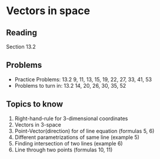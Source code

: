 # Vectors in space

## Reading

Section 13.2

## Problems

- Practice Problems: 13.2 9, 11, 13, 15, 19, 22, 27, 33, 41, 53
- Problems to turn in: 13.2 14, 20, 26, 30, 35, 52

## Topics to know

1. Right-hand-rule for 3-dimensional coordinates
2. Vectors in 3-space
3. Point-Vector(direction) for of line equation (formulas 5, 6)
4. Different parametrizations of same line (example 5)
5. Finding intersection of two lines (example 6)
6. Line through two points (formulas 10, 11)
